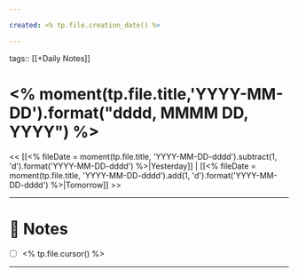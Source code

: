 ```yaml
---

created: <% tp.file.creation_date() %>

---
```


tags:: [[+Daily Notes]]

# <% moment(tp.file.title,'YYYY-MM-DD').format("dddd, MMMM DD, YYYY") %>

<< [[<% fileDate = moment(tp.file.title, 'YYYY-MM-DD-dddd').subtract(1, 'd').format('YYYY-MM-DD-dddd') %>|Yesterday]] | [[<% fileDate = moment(tp.file.title, 'YYYY-MM-DD-dddd').add(1, 'd').format('YYYY-MM-DD-dddd') %>|Tomorrow]] >>

---

# 📝 Notes

- [ ] <% tp.file.cursor() %>

---

